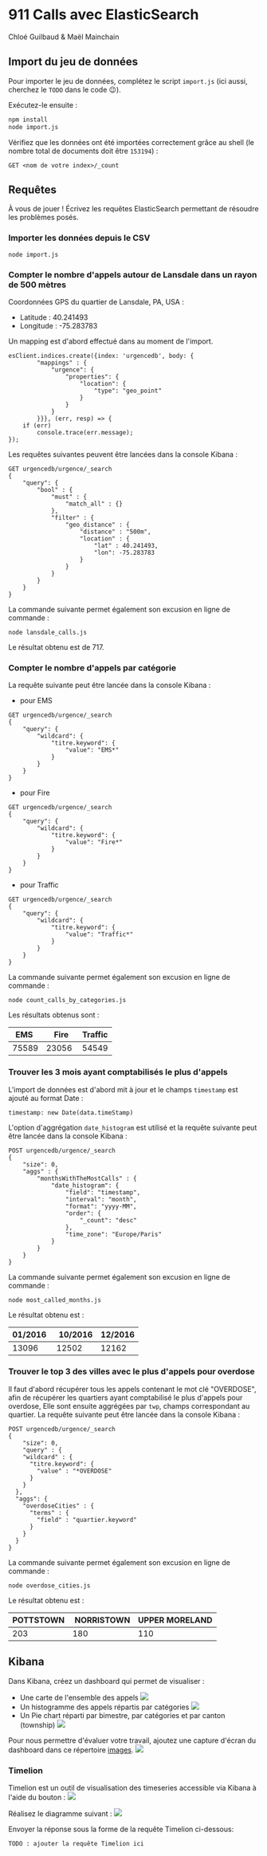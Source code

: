 # 911 Calls avec ElasticSearch
Chloé Guilbaud & Maël Mainchain

## Import du jeu de données

Pour importer le jeu de données, complétez le script `import.js` (ici aussi, cherchez le `TODO` dans le code :wink:).

Exécutez-le ensuite :

```bash
npm install
node import.js
```

Vérifiez que les données ont été importées correctement grâce au shell (le nombre total de documents doit être `153194`) :

```
GET <nom de votre index>/_count
```

## Requêtes

À vous de jouer ! Écrivez les requêtes ElasticSearch permettant de résoudre les problèmes posés.

### Importer les données depuis le CSV
```
node import.js
```

### Compter le nombre d'appels autour de Lansdale dans un rayon de 500 mètres

Coordonnées GPS du quartier de Lansdale, PA, USA :
- Latitude : 40.241493
- Longitude : -75.283783

Un mapping est d'abord effectué dans au moment de l'import.
```
esClient.indices.create({index: 'urgencedb', body: {
        "mappings" : {
            "urgence": {
                "properties": {
                    "location": {
                        "type": "geo_point"
                    }
                }
            }
        }}}, (err, resp) => {
    if (err)
        console.trace(err.message);
});
```

Les requêtes suivantes peuvent être lancées dans la console Kibana : 
```
GET urgencedb/urgence/_search
{
    "query": {
        "bool" : {
            "must" : {
                "match_all" : {}
            },
            "filter" : {
                "geo_distance" : {
                    "distance" : "500m",
                    "location" : {
                        "lat" : 40.241493,
                        "lon": -75.283783
                    }
                }
            }
        }
    }
}
```

La commande suivante permet également son excusion en ligne de commande : 
```
node lansdale_calls.js
```

Le résultat obtenu est de 717.


### Compter le nombre d'appels par catégorie

La requête suivante peut être lancée dans la console Kibana :
- pour EMS
```
GET urgencedb/urgence/_search
{
    "query": {
        "wildcard": {
            "titre.keyword": {
                "value": "EMS*"
            }
        }
    }
}
```
- pour Fire
```
GET urgencedb/urgence/_search
{
    "query": {
        "wildcard": {
            "titre.keyword": {
                "value": "Fire*"
            }
        }
    }
}
```
- pour Traffic
```
GET urgencedb/urgence/_search
{
    "query": {
        "wildcard": {
            "titre.keyword": {
                "value": "Traffic*"
            }
        }
    }
}
```

La commande suivante permet également son excusion en ligne de commande : 
```
node count_calls_by_categories.js
```

Les résultats obtenus sont : 

| EMS   | Fire  | Traffic |
| ----- | ----- | ------- |
| 75589 | 23056 | 54549   |


### Trouver les 3 mois ayant comptabilisés le plus d'appels

L'import de données est d'abord mit à jour et le champs `timestamp` est ajouté au format Date : 
```
timestamp: new Date(data.timeStamp)
```

L'option d'aggrégation `date_histogram` est utilisé et la requête suivante peut être lancée dans la console Kibana :
```
POST urgencedb/urgence/_search
{
    "size": 0,
    "aggs" : {
        "monthsWithTheMostCalls" : {
            "date_histogram": {
                "field": "timestamp",
                "interval": "month",
                "format": "yyyy-MM",
                "order": {
                    "_count": "desc"
                },
                "time_zone": "Europe/Paris"
            }
        }
    }
}
```

La commande suivante permet également son excusion en ligne de commande :
```
node most_called_months.js
```

Le résultat obtenu est :

| 01/2016 | 10/2016 | 12/2016 |
| ------- | ------- | ------- |
| 13096   | 12502   | 12162   |


### Trouver le top 3 des villes avec le plus d'appels pour overdose

Il faut d'abord récupérer tous les appels contenant le mot clé "OVERDOSE",
afin de récupérer les quartiers ayant comptabilisé le plus d'appels pour overdose, 
Elle sont ensuite aggrégées par `twp`, champs correspondant au quartier. 
La requête suivante peut être lancée dans la console Kibana :
```
POST urgencedb/urgence/_search
{
    "size": 0,
    "query" : {
    "wildcard" : {
      "titre.keyword": {
        "value" : "*OVERDOSE"
      }
    }
  },
  "aggs": {
    "overdoseCities" : {
      "terms" : {
        "field" : "quartier.keyword"
      }
    }
  }
}
```

La commande suivante permet également son excusion en ligne de commande :
```
node overdose_cities.js
```

Le résultat obtenu est :

| POTTSTOWN | NORRISTOWN | UPPER MORELAND |
| --------- | ---------- | -------------- |
| 203       | 180        | 110            |


## Kibana

Dans Kibana, créez un dashboard qui permet de visualiser :

* Une carte de l'ensemble des appels
![](images/CarteEnsembleAppels.png)
* Un histogramme des appels répartis par catégories
![](images/HistogrammeAppelsParCategories.png)
* Un Pie chart réparti par bimestre, par catégories et par canton (township)
![](images/ParBimestreParCatégoriesParCanton.png)

Pour nous permettre d'évaluer votre travail, ajoutez une capture d'écran du dashboard dans ce répertoire [images](images).
![](images/Dashboard.png)

### Timelion
Timelion est un outil de visualisation des timeseries accessible via Kibana à l'aide du bouton : ![](images/timelion.png)

Réalisez le diagramme suivant :
![](images/timelion-chart.png)

Envoyer la réponse sous la forme de la requête Timelion ci-dessous:  

```
TODO : ajouter la requête Timelion ici
```
